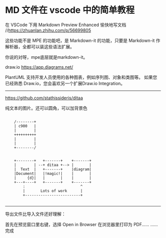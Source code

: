

# MD 文件在 vscode 中的简单教程


在 VSCode 下用 Markdown Preview Enhanced 愉快地写文档
//https://zhuanlan.zhihu.com/p/56699805


这些功能不是 MPE 的功能吧，是 Markdown-it 的功能，只要是 Markdown-it 作解析器，全都可以装这些语法扩展。


你说的对呀，mpe底层就是markdown-it。


draw.io
https://app.diagrams.net/

PlantUML 支持开发人员使用的各种图表，例如序列图、对象和类图等。
如果您已经熟悉 Draw.io，您会喜欢另一个扩展Draw.io Integration。

--------------------------------------------------------
https://github.com/stathissideris/ditaa

纯文本的图片。还可以圆角，可以加背景色

```ditaa{ cmd=true args=["-E"] hide=true }

    /--------+
    | c900   |
    |        |
    ++++++++++
    |        |
    |        |
    +--------/


    +--------+   +-------+    +-------+
    |        | --+ ditaa +--> |       |
    |  Text  |   +-------+    |diagram|
    |Document|   |!magic!|    |       |
    |     {d}|   |       |    |       |
    +---+----+   +-------+    +-------+
        :                         ^
        |       Lots of work      |
        +-------------------------+


```

--------------------------------------------------------

导出文件比导入文件还好理解：

首先在预览窗口里右键，选择 Open in Browser
在浏览器里打印为 PDF……
……完成
